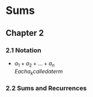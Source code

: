 # Sums

## Chapter 2
### 2.1 Notation
* $a_1 + a_2 + ... + a_n$  
$`Each a_k called a term`$

### 2.2 Sums and Recurrences

